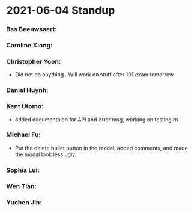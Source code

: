 # 2021-06-04 Standup

### **Bas Beeuwsaert:**

### **Caroline Xiong:**

### **Christopher Yoon:**
- Did not do anything . Will work on stuff after 101 exam tomorrow

### **Daniel Huynh:**

### **Kent Utomo:**
- added documentaion for API and error msg, working on testing rn

### **Michael Fu:**
- Put the delete bullet button in the modal, added comments, and made the modal look less ugly.

### **Sophia Lui:** 

### **Wen Tian:**

### **Yuchen Jin:**